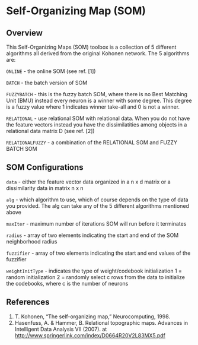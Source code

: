 Self-Organizing Map (SOM)
==================================

Overview
----------------------------------
This Self-Organizing Maps (SOM) toolbox is a collection of 5 different
algorithms all derived from the original Kohonen network. The 5
 algorithms are:

   `ONLINE`      - the online SOM (see ref. [1])
   
   `BATCH`       - the batch version of SOM
   
   `FUZZYBATCH`  - this is the fuzzy batch SOM, where there is no Best
                 Matching Unit (BMU) instead every neuron is a winner with 
                 some degree. This degree is a fuzzy value where 1 indicates 
                 winner take-all and 0 is not a winner.
                 
   `RELATIONAL`  - use relational SOM with relational data. When you do not
                 have the feature vectors instead you have the dissimilatities 
                 among objects in a relational data matrix D (see ref. [2])
                 
   `RELATIONALFUZZY` - a combination of the RELATIONAL SOM and FUZZY BATCH SOM

SOM Configurations
----------------------------------
 `data`           - either the feature vector data organized in a n x d matrix or a
                  dissimilarity data in matrix n x n
                  
 `alg`            - which algorithm to use, which of course depends on the type of
                  data you provided. The alg can take any of the 5 different algorithms
                  mentioned above
                  
 `maxIter`        - maximum number of iterations SOM will run before it terminates
 
 `radius`         - array of two elements indicating the start and end of the SOM
                  neighborhood radius
                  
 `fuzzifier`      - array of two elements indicating the start and end values of
                  the fuzzifier
                  
 `weightInitType` - indicates the type of weight/codebook initialization
                   1 = random initialization
                   2 = randomly select c rows from the data to initialize the
                  codebooks, where c is the number of neurons

References
----------------------------------
1. T. Kohonen, “The self-organizing map,” Neurocomputing, 1998.
2. Hasenfuss, A. & Hammer, B. Relational topographic maps. Advances in Intelligent Data
    Analysis VII (2007). at <http://www.springerlink.com/index/D0664R20V2L83MX5.pdf>
